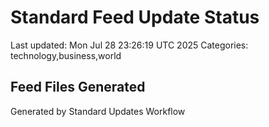 # Standard Feed Update Status
Last updated: Mon Jul 28 23:26:19 UTC 2025
Categories: technology,business,world

## Feed Files Generated

Generated by Standard Updates Workflow
